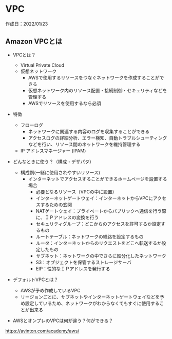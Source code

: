# VPC
作成日：2022/01/23

## Amazon VPCとは
- VPCとは？
  - Virtual Private Cloud
  - 仮想ネットワーク
    - AWSで使用するリソースをつなぐネットワークを作成することができる
    - 仮想ネットワーク内のリソース配置・接続制御・セキュリティなどを管理する
    - AWSでリソースを使用するなら必須
- 特徴
  - フローログ
    - ネットワークに関連する内容のログを収集することができる
    - アクセスログの詳細分析、エラー検知、自動トラブルシューティングなどを行い、リソース間のネットワークを維持管理する
  - IP アドレスマネージャー (IPAM)

- どんなときに使う？（構成・デザパタ）
  - 構成例(一緒に使用されやすいリソース)
    - インターネットでアクセスすることができるホームページを設置する場合
      - 必要となるリソース（VPCの中に設置）
      -   インターネットゲートウェイ：インターネットからVPCにアクセスするための玄関
      - NATゲートウェイ：プライベートからパブリックへ通信を行う際に、ＩＰアドレスの変換を行う
      - セキュリティグループ：どこからのアクセスを許可するか設定するもの
      - ルートテーブル：ネットワークの経路を設定するもの
      - ルータ：インターネットからのリクエストをどこへ転送するか設定したもの
      - サブネット：ネットワークの中でさらに細分化したネットワーク
      - S3：オブジェクトを保管するストレージサーバ
      - EIP：性的なＩＰアドレスを発行する


- デフォルトVPCとは？
  - AWSが予め作成しているVPC
  - リージョンごとに、サブネットやインターネットゲートウェイなどを予め設定しているため、ネットワークがわからなくてもすぐに使用することが出来る

- AWSとオンプレのVPCは何が違う？何ができる？

https://avinton.com/academy/aws/
